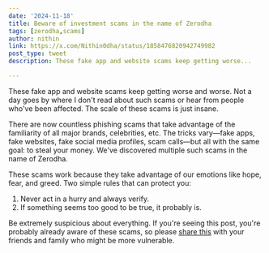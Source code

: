 ```yaml
---
date: '2024-11-18'
title: Beware of investment scams in the name of Zerodha
tags: [zerodha,scams]
author: nithin
link: https://x.com/Nithin0dha/status/1858476820942749982
post_type: tweet
description: These fake app and website scams keep getting worse...

---
```


These fake app and website scams keep getting worse and worse. Not a day goes by where I don't read about such scams or hear from people who've been affected. The scale of these scams is just insane.

There are now countless phishing scams that take advantage of the familiarity of all major brands, celebrities, etc. The tricks vary—fake apps, fake websites, fake social media profiles, scam calls—but all with the same goal: to steal your money. We've discovered multiple such scams in the name of Zerodha.

These scams work because they take advantage of our emotions like hope, fear, and greed. Two simple rules that can protect you:
1. Never act in a hurry and always verify. 
2. If something seems too good to be true, it probably is. 

Be extremely suspicious about everything. If you're seeing this post, you're probably already aware of these scams, so please [share this](https://youtu.be/gPXXO4DrNPs?si=SWrs2yqv5hWvGBwi) with your friends and family who might be more vulnerable.
